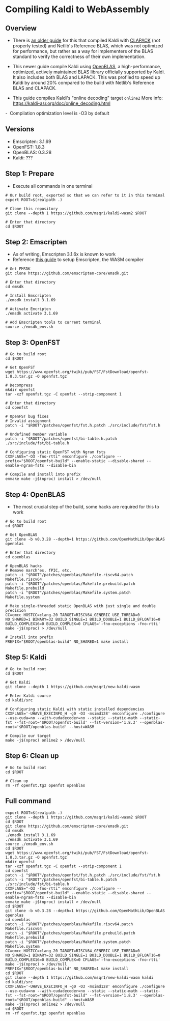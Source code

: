 # Compiling Kaldi to WebAssembly 

## Overview

- There is [an older guide](https://gitlab.inria.fr/multispeech/kaldi.web/kaldi-wasm/-/wikis/build_details.md) for this that compiled Kaldi with [CLAPACK](https://www.netlib.org/clapack) (not properly tested) and Netlib's Reference BLAS, which was not optimized for performance, but rather as a way for implementers of the BLAS standard to verify the correctness of their own implementation.

- This newer guide compile Kaldi using [OpenBLAS](https://github.com/OpenMathLib/OpenBLAS), a high-performance, optimized, actively maintained BLAS library officially supported by Kaldi. It also includes both BLAS and LAPACK. This was profiled to speed up Kaldi by around 20% compared to the build with Netlib's Reference BLAS and CLAPACK.

- This guide compiles Kaldi's "online decoding" target ```online2``` More info: https://kaldi-asr.org/doc/online_decoding.html

-  Compilation optimization level is -O3 by default

## Versions
- Emscripten: 3.1.69
- OpenFST: 1.8.3
- OpenBLAS: 0.3.28
- Kaldi: ???

## Step 1: Prepare
- Execute all commands in one terminal
```
# Our build root, exported so that we can refer to it in this terminal
export ROOT=$(realpath .)

# Clone this repository
git clone --depth 1 https://github.com/msqr1/kaldi-wasm2 $ROOT

# Enter that directory
cd $ROOT
```

## Step 2: Emscripten
- As of writing, Emscripten 3.1.6x is known to work
- Reference [this guide](https://emscripten.org/docs/getting_started/downloads.html) to setup Emscripten, the WASM compiler
```
# Get EMSDK
git clone https://github.com/emscripten-core/emsdk.git

# Enter that directory
cd emsdk

# Install Emscripten
./emsdk install 3.1.69

# Activate Emcripten
./emsdk activate 3.1.69

# Add Emscripten tools to current terminal
source ./emsdk_env.sh
```

## Step 3: OpenFST
```
# Go to build root
cd $ROOT

# Get OpenFST
wget https://www.openfst.org/twiki/pub/FST/FstDownload/openfst-1.8.3.tar.gz -O openfst.tgz

# Decompress
mkdir openfst
tar -xzf openfst.tgz -C openfst --strip-component 1

# Enter that directory
cd openfst

# OpenFST bug fixes
# Invalid assignment
patch -i "$ROOT"/patches/openfst/fst.h.patch ./src/include/fst/fst.h

# Undefined member variable
patch -i "$ROOT"/patches/openfst/bi-table.h.patch ./src/include/fst/bi-table.h

# Configuring static OpenFST with Ngram fsts
CXXFLAGS="-O3 -fno-rtti" emconfigure ./configure --prefix="$ROOT/openfst-build" --enable-static --disable-shared --enable-ngram-fsts --disable-bin

# Compile and install into prefix
emmake make -j$(nproc) install > /dev/null
```

## Step 4: OpenBLAS
- The most crucial step of the build, some hacks are required for this to work
```
# Go to build root
cd $ROOT

# Get OpenBLAS
git clone -b v0.3.28 --depth=1 https://github.com/OpenMathLib/OpenBLAS openblas

# Enter that directory
cd openblas

# OpenBLAS hacks
# Remove march'es, fPIC, etc.
patch -i "$ROOT"/patches/openblas/Makefile.riscv64.patch Makefile.riscv64
patch -i "$ROOT"/patches/openblas/Makefile.prebuild.patch Makefile.prebuild
patch -i "$ROOT"/patches/openblas/Makefile.system.patch Makefile.system

# Make single-threaded static OpenBLAS with just single and double precision
CC=emcc HOSTCC=clang-20 TARGET=RISCV64_GENERIC USE_THREAD=0 NO_SHARED=1 BINARY=32 BUILD_SINGLE=1 BUILD_DOUBLE=1 BUILD_BFLOAT16=0 BUILD_COMPLEX16=0 BUILD_COMPLEX=0 CFLAGS='-fno-exceptions -fno-rtti' make -j$(nproc) > /dev/null

# Install into prefix
PREFIX="$ROOT/openblas-build" NO_SHARED=1 make install
```

## Step 5: Kaldi
```
# Go to build root
cd $ROOT

# Get Kaldi
git clone --depth 1 https://github.com/msqr1/new-kaldi-wasm

# Enter Kaldi source
cd kaldi/src

# Configuring static Kaldi with static installed dependencies
CXXFLAGS='-UHAVE_EXECINFO_H -g0 -O3 -msimd128' emconfigure ./configure --use-cuda=no --with-cudadecoder=no --static --static-math --static-fst --fst-root='$ROOT/openfst-build' --fst-version='1.8.3' --openblas-root='$ROOT/openblas-build' --host=WASM

# Compile our target
make -j$(nproc) online2 > /dev/null
```

## Step 6: Clean up
```
# Go to build root
cd $ROOT

# Clean up
rm -rf openfst.tgz openfst openblas
```

## Full command
```
export ROOT=$(realpath .)
git clone --depth 1 https://github.com/msqr1/kaldi-wasm2 $ROOT
cd $ROOT
git clone https://github.com/emscripten-core/emsdk.git
cd emsdk
./emsdk install 3.1.69
./emsdk activate 3.1.69
source ./emsdk_env.sh
cd $ROOT
wget https://www.openfst.org/twiki/pub/FST/FstDownload/openfst-1.8.3.tar.gz -O openfst.tgz
mkdir openfst
tar -xzf openfst.tgz -C openfst --strip-component 1
cd openfst
patch -i "$ROOT"/patches/openfst/fst.h.patch ./src/include/fst/fst.h
patch -i "$ROOT"/patches/openfst/bi-table.h.patch ./src/include/fst/bi-table.h
CXXFLAGS="-O3 -fno-rtti" emconfigure ./configure --prefix="$ROOT/openfst-build" --enable-static --disable-shared --enable-ngram-fsts --disable-bin
emmake make -j$(nproc) install > /dev/null
cd $ROOT
git clone -b v0.3.28 --depth=1 https://github.com/OpenMathLib/OpenBLAS openblas
cd openblas
patch -i "$ROOT"/patches/openblas/Makefile.riscv64.patch Makefile.riscv64
patch -i "$ROOT"/patches/openblas/Makefile.prebuild.patch Makefile.prebuild
patch -i "$ROOT"/patches/openblas/Makefile.system.patch Makefile.system
CC=emcc HOSTCC=clang-20 TARGET=RISCV64_GENERIC USE_THREAD=0 NO_SHARED=1 BINARY=32 BUILD_SINGLE=1 BUILD_DOUBLE=1 BUILD_BFLOAT16=0 BUILD_COMPLEX16=0 BUILD_COMPLEX=0 CFLAGS='-fno-exceptions -fno-rtti' make -j$(nproc) > /dev/null
PREFIX="$ROOT/openblas-build" NO_SHARED=1 make install
cd $ROOT
git clone --depth 1 https://github.com/msqr1/new-kaldi-wasm kaldi
cd kaldi/src
CXXFLAGS='-UHAVE_EXECINFO_H -g0 -O3 -msimd128' emconfigure ./configure --use-cuda=no --with-cudadecoder=no --static --static-math --static-fst --fst-root="$ROOT/openfst-build" --fst-version='1.8.3' --openblas-root="$ROOT/openblas-build" --host=WASM
make -j$(nproc) online2 > /dev/null
cd $ROOT
rm -rf openfst.tgz openfst openblas
```
